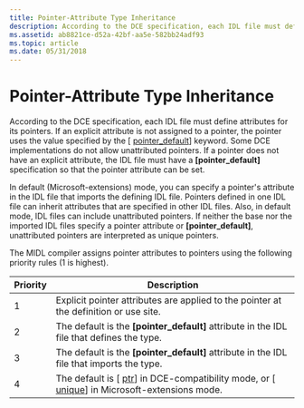 ```yaml
---
title: Pointer-Attribute Type Inheritance
description: According to the DCE specification, each IDL file must define attributes for its pointers.
ms.assetid: ab8821ce-d52a-42bf-aa5e-582bb24adf93
ms.topic: article
ms.date: 05/31/2018
---
```


# Pointer-Attribute Type Inheritance

According to the DCE specification, each IDL file must define attributes for its pointers. If an explicit attribute is not assigned to a pointer, the pointer uses the value specified by the \[ [pointer\_default](https://docs.microsoft.com/windows/desktop/Midl/pointer-default)\] keyword. Some DCE implementations do not allow unattributed pointers. If a pointer does not have an explicit attribute, the IDL file must have a **\[pointer\_default\]** specification so that the pointer attribute can be set.

In default (Microsoft-extensions) mode, you can specify a pointer's attribute in the IDL file that imports the defining IDL file. Pointers defined in one IDL file can inherit attributes that are specified in other IDL files. Also, in default mode, IDL files can include unattributed pointers. If neither the base nor the imported IDL files specify a pointer attribute or **\[pointer\_default\]**, unattributed pointers are interpreted as unique pointers.

The MIDL compiler assigns pointer attributes to pointers using the following priority rules (1 is highest).



| Priority | Description                                                                                                                |
|----------|----------------------------------------------------------------------------------------------------------------------------|
| 1        | Explicit pointer attributes are applied to the pointer at the definition or use site.                                      |
| 2        | The default is the **\[pointer\_default\]** attribute in the IDL file that defines the type.                               |
| 3        | The default is the **\[pointer\_default\]** attribute in the IDL file that imports the type.                               |
| 4        | The default is \[ [ptr](https://docs.microsoft.com/windows/desktop/Midl/ptr)\] in DCE-compatibility mode, or \[ [unique](https://docs.microsoft.com/windows/desktop/Midl/unique)\] in Microsoft-extensions mode. |



 

 

 




